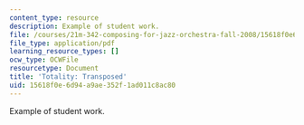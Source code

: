 ```yaml
---
content_type: resource
description: Example of student work.
file: /courses/21m-342-composing-for-jazz-orchestra-fall-2008/15618f0e6d94a9ae352f1ad011c8ac80_totality_trans.pdf
file_type: application/pdf
learning_resource_types: []
ocw_type: OCWFile
resourcetype: Document
title: 'Totality: Transposed'
uid: 15618f0e-6d94-a9ae-352f-1ad011c8ac80
---
```

Example of student work.

